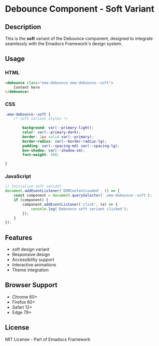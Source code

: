 # Debounce Component - Soft Variant

## Description
This is the **soft** variant of the Debounce component, designed to integrate seamlessly with the Emadocs Framework's design system.

## Usage

### HTML
```html
<debounce class="ema-debounce ema-debounce--soft">
    Content here
</debounce>
```

### CSS
```css
.ema-debounce--soft {
    /* soft variant styles */
    
        background: var(--primary-light);
        color: var(--primary-dark);
        border: 1px solid var(--primary);
        border-radius: var(--border-radius-lg);
        padding: var(--spacing-md) var(--spacing-lg);
        box-shadow: var(--shadow-sm);
        font-weight: 500;
    
}
```

### JavaScript
```javascript
// Initialize soft variant
document.addEventListener('DOMContentLoaded', () => {
    const component = document.querySelector('.ema-debounce--soft');
    if (component) {
        component.addEventListener('click', (e) => {
            console.log('Debounce soft variant clicked');
        });
    }
});
```

## Features
- soft design variant
- Responsive design
- Accessibility support
- Interactive animations
- Theme integration

## Browser Support
- Chrome 60+
- Firefox 60+
- Safari 12+
- Edge 79+

## License
MIT License - Part of Emadocs Framework
